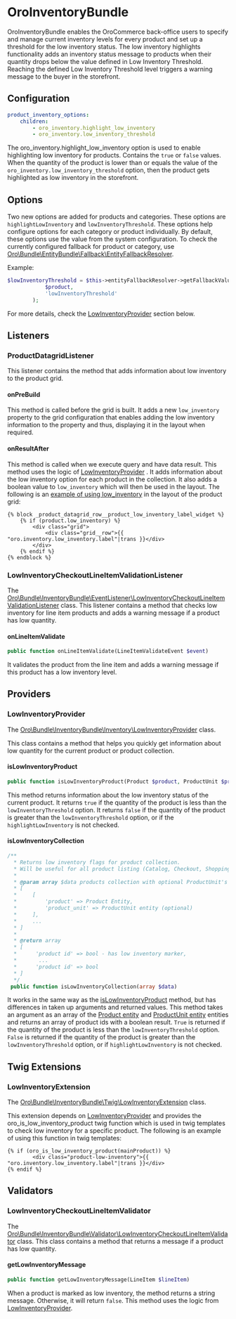 <a id="bundle-docs-commerce-inventory-bundle"></a>

# OroInventoryBundle

OroInventoryBundle enables the OroCommerce back-office users to specify and manage current inventory levels for every product and set up a threshold for the low inventory status.
The low inventory highlights functionality adds an inventory status message to products when their quantity drops below the value defined in Low Inventory Threshold. Reaching the defined Low Inventory Threshold level triggers a warning message to the buyer in the storefront.

## Configuration

```yaml
product_inventory_options:
    children:
        - oro_inventory.highlight_low_inventory
        - oro_inventory.low_inventory_threshold
```

The oro_inventory.highlight_low_inventory option is used to enable highlighting low inventory for products. Contains the `true` or `false` values.
When the quantity of the product is lower than or equals the value of the `oro_inventory.low_inventory_threshold` option, then the product gets highlighted as low inventory in the storefront.

## Options

Two new options are added for products and categories. These options are `highlightLowInventory` and `lowInventoryThreshold`.
These options help configure options for each category or product individually. By default, these options use the value from the system configuration.
To check the currently configured fallback for product or category, use <a href="https://github.com/oroinc/platform/tree/4.2/src/Oro/Bundle/EntityBundle/Fallback/EntityFallbackResolver.php" target="_blank">Oro\\Bundle\\EntityBundle\\Fallback\\EntityFallbackResolver</a>.

Example:

```php
$lowInventoryThreshold = $this->entityFallbackResolver->getFallbackValue(
            $product,
            'lowInventoryThreshold'
        );
```

For more details, check the [LowInventoryProvider]() section below.

## Listeners

### ProductDatagridListener

This listener contains the method that adds information about low inventory to the product grid.

#### onPreBuild

This method is called before the grid is built. It adds a new `low_inventory` property to the grid configuration that enables adding the low inventory information to the property and thus, displaying it in the layout when required.

#### onResultAfter

This method is called when we execute query and have data result.
This method uses the logic of [LowInventoryProvider]() . It adds information about the low inventory option for each product in the collection. It also adds a boolean value to `low_inventory` which will then be used in the layout.
The following is an <a href="https://github.com/oroinc/orocommerce/tree/4.2/src/Oro/Bundle/InventoryBundle/Resources/views/layouts/default/imports/oro_product_grid/low_inventory.html.twig" target="_blank">example of using low_inventory</a> in the layout of the product grid:

```twig
{% block _product_datagrid_row__product_low_inventory_label_widget %}
    {% if (product.low_inventory) %}
        <div class="grid">
            <div class="grid__row">{{ "oro.inventory.low_inventory.label"|trans }}</div>
        </div>
    {% endif %}
{% endblock %}
```

### LowInventoryCheckoutLineItemValidationListener

The <a href="https://github.com/oroinc/orocommerce/tree/4.2/src/Oro/Bundle/InventoryBundle/EventListener/LowInventoryCheckoutLineItemValidationListener.php" target="_blank">Oro\\Bundle\\InventoryBundle\\EventListener\\LowInventoryCheckoutLineItemValidationListener</a> class.
This listener contains a method that checks low inventory for line item products and adds a warning message if a product has low quantity.

#### onLineItemValidate

```php
public function onLineItemValidate(LineItemValidateEvent $event)
```

It validates the product from the line item and adds a warning message if this product has a low inventory level.

## Providers

### LowInventoryProvider

The <a href="https://github.com/oroinc/orocommerce/tree/4.2/src/Oro/Bundle/InventoryBundle/Inventory/LowInventoryProvider.php" target="_blank">Oro\\Bundle\\InventoryBundle\\Inventory\\LowInventoryProvider</a> class.

This class contains a method that helps you quickly get information about low quantity for the current product or product collection.

#### isLowInventoryProduct

```php
public function isLowInventoryProduct(Product $product, ProductUnit $productUnit = null)
```

This method returns information about the low inventory status of the current product.  It returns `true` if the quantity of the product is less than the  `lowInventoryThreshold` option.  It returns `false` if the quantity of the product is greater than the `lowInventoryThreshold` option, or if the `highlightLowInventory` is not checked.

#### isLowInventoryCollection

```php
/**
  * Returns low inventory flags for product collection.
  * Will be useful for all product listing (Catalog, Checkout, Shopping list)
  *
  * @param array $data products collection with optional ProductUnit's
  * [
  *     [
  *         'product' => Product Entity,
  *         'product_unit' => ProductUnit entity (optional)
  *     ],
  *     ...
  * ]
  *
  * @return array
  * [
  *      'product id' => bool - has low inventory marker,
  *       ...
  *      'product id' => bool
  * ]
  */
 public function isLowInventoryCollection(array $data)
```

It works in the same way as the [isLowInventoryProduct]() method, but has differences in taken up arguments and returned values.
This method takes an argument as an array of the <a href="https://github.com/oroinc/orocommerce/tree/4.2/src/Oro/Bundle/ProductBundle/Entity/Product.php" target="_blank">Product entity</a> and <a href="https://github.com/oroinc/orocommerce/tree/4.2/src/Oro/Bundle/ProductBundle/Entity/ProductUnit.php" target="_blank">ProductUnit entity</a> entities and returns an array of product ids with  a boolean result.
`True`  is returned if the quantity of the product is less than the `lowInventoryThreshold` option.  `False` is returned if the quantity of the product is greater than the `lowInventoryThreshold` option, or if `highlightLowInventory` is not checked.

## Twig Extensions

### LowInventoryExtension

The <a href="https://github.com/oroinc/orocommerce/tree/4.2/src/Oro/Bundle/InventoryBundle/Twig/LowInventoryExtension.php" target="_blank">Oro\\Bundle\\InventoryBundle\\Twig\\LowInventoryExtension</a> class.

This extension depends on [LowInventoryProvider]() and provides the oro_is_low_inventory_product twig function which is used in twig templates to check low inventory for a specific product.
The following is an example of using this function in twig templates:

```twig
{% if (oro_is_low_inventory_product(mainProduct)) %}
        <div class="product-low-inventory">{{ "oro.inventory.low_inventory.label"|trans }}</div>
{% endif %}
```

## Validators

### LowInventoryCheckoutLineItemValidator

The <a href="https://github.com/oroinc/orocommerce/tree/4.2/src/Oro/Bundle/InventoryBundle/Validator/LowInventoryCheckoutLineItemValidator.php" target="_blank">Oro\\Bundle\\InventoryBundle\\Validator\\LowInventoryCheckoutLineItemValidator</a> class.
This class contains a method that returns a message if a product has low quantity.

#### getLowInventoryMessage

```php
public function getLowInventoryMessage(LineItem $lineItem)
```

When a product is marked as low inventory, the method returns a string message. Otherwise, it will return `false`.
This method uses the logic from [LowInventoryProvider]().

<!-- Frontend -->
